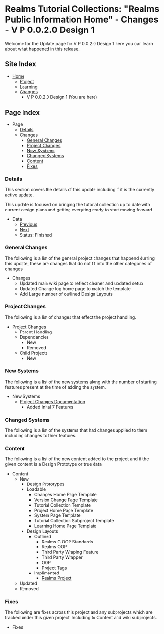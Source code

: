 [Page]:https://github.com/Ancient-Majik-Tech/Learn.Tutorial.Collections/blob/main/Changes/All/V%20P%200.0.2.0.md

[Page Home]:https://github.com/Ancient-Majik-Tech/Learn.Tutorial.Collections/blob/main/README.md
[Page Proj Home]:https://github.com/Ancient-Majik-Tech/Learn.Tutorial.Collections/blob/main/Project/ProjectHome.md
[Page Learn Home]:https://github.com/Ancient-Majik-Tech/Learn.Tutorial.Collections/blob/main/Learn/Learn_Home.md
[Page Changes Home]:https://github.com/Ancient-Majik-Tech/Learn.Tutorial.Collections/blob/main/Changes/ChangeLog.md

[Page Change Previous]:https://github.com/Ancient-Majik-Tech/Learn.Tutorial.Collections/blob/main/Changes/All/V%20P%200.0.1.0.md
[Page Change Next]:https://github.com/Ancient-Majik-Tech/Learn.Tutorial.Collections/blob/main/Changes/All/V%20P%200.0.3.0.md

[Sec Details]:https://github.com/Ancient-Majik-Tech/Learn.Tutorial.Collections/blob/main/Changes/All/V%20P%200.0.2.0.md#details
[Sec General]:https://github.com/Ancient-Majik-Tech/Learn.Tutorial.Collections/blob/main/Changes/All/V%20P%200.0.2.0.md#general-changes
[Sec Proj]:https://github.com/Ancient-Majik-Tech/Learn.Tutorial.Collections/blob/main/Changes/All/V%20P%200.0.2.0.md#project-changes
[Sec NewSys]:https://github.com/Ancient-Majik-Tech/Learn.Tutorial.Collections/blob/main/Changes/All/V%20P%200.0.2.0.md#new-systems
[Sec ChangedSys]:https://github.com/Ancient-Majik-Tech/Learn.Tutorial.Collections/blob/main/Changes/All/V%20P%200.0.2.0.md#changed-systems
[Sec Content]:https://github.com/Ancient-Majik-Tech/Learn.Tutorial.Collections/blob/main/Changes/All/V%20P%200.0.2.0.md#content-changes
[Sec Fixes]:https://github.com/Ancient-Majik-Tech/Learn.Tutorial.Collections/blob/main/Changes/All/V%20P%200.0.2.0.md#fixes

[DL Proj]:https://github.com/Ancient-Majik-Tech/Learn.Tutorial.Collections/blob/main/Design%20Layout/Project/RealmsProject_DL.md

[Sys Changes]:https://github.com/Ancient-Majik-Tech/Learn.Tutorial.Collections/blob/main/Project/Systems/Changes.md

# Realms Tutorial Collections: "Realms Public Information Home" - Changes - V P 0.0.2.0 Design 1

Welcome for the Update page for V P 0.0.2.0 Design 1 here you can learn about what happened in this release.

## Site Index

- [Home][Page Home]
	- [Project][Page Proj Home]
	- [Learning][Page Learn Home]
	- [Changes][Page Changes Home]
		- V P 0.0.2.0 Design 1 (You are here)

## Page Index

- Page
	- [Details][Sec Details]
	- Changes
		- [General Changes][Sec General]
		- [Project Changes][Sec Proj]
		- [New Systems][Sec NewSys]
		- [Changed Systems][Sec ChangedSys]
		- [Content][Sec Content]
		- [Fixes][Sec Fixes]

### Details

This section covers the details of this update including if it is the currently active update.

This update is focused on bringing the tutorial collection up to date with current design plans and getting everyting ready to start moving forward.

- Data
	- [Previous][Page Change Previous]
	- [Next][Page Change Next]
	- Status: Finished

### General Changes

The following is a list of the general project changes that happend durring this update, these are changes that do not fit into the other categories of changes.

- Changes
	- Updated main wiki page to reflect cleaner and updated setup
	- Updated Change log home page to match the template
	- Add Large number of outlined Design Layouts

### Project Changes

The following is a list of changes that effect the project handling.

- Project Changes
	- Parent Handling
	- Dependancies
		- New
		- Removed
	- Child Projects
		- New

### New Systems

The following is a list of the new systems along with the number of starting features present at the time of adding the system.

- New Systems
	- [Project Changes Documentation][Sys Changes]
		- Added Inital 7 Features


### Changed Systems

The following is a list of the systems that had changes applied to them including changes to thier features.

### Content

The following is a list of the new content added to the project and if the given content is a Design Prototype or true data

- Content
	- New
		- Design Prototypes
		- Loadable
			- Changes Home Page Template
			- Version Change Page Template
			- Tutorial Collection Template
			- Project Home Page Template
			- System Page Template
			- Tutorial Collection Subproject Template
			- Learning Home Page Template
		- Design Layouts
			- Outlined
				- Realms C OOP Standards
				- Realms OOP
				- Third Party Wraping Feature
				- Third Party Wrapper 
				- OOP
				- Project Tags
			- Implimented
				- [Realms Project][DL Proj]
	- Updated
	- Removed

### Fixes

The following are fixes across this project and any subprojects which are tracked under this given project. Including to Content and wiki subprojects.

- Fixes
